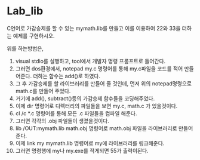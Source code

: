 # Lab_lib

C언어로 가감승제를 할 수 있는 mymath.lib를 만들고
이를 이용하여 22와 33을 더하는 예제를 구현하시오.

위를 하는방법은, 
1. visual stdio를 실행하고, tool에서 개발자 명령 프롬프트로 들어간다.
2. 그러면 dos환경에서, notepad my.c 명령어를 통해 my.c파일을 코드를 적어 만들어준다. 더하는 함수는 add()로 하였다.
3. 그 후 가감승제를 할 라이브러리를 만들어 줄 것인데, 먼저 위의 notepad명령으로 math.c를 만들어 주었다.
4. 거기에 add(), subtract()등의 가감승제 함수들을 코딩해주었다.
5. 이제 dir 명령어로 디렉터리의 파일들을 보면 my.c, math.c 가 있을것이다.
6. cl /c *.c 명령어를 통해 모든 .c 파일들을 컴파일 해준다.
7. 그러면 각각의 .obj 파일들이 생겼을것이다.
8. lib /OUT:mymath.lib math.obj 명령어로 math.obj 파일을 라이브러리로 만들어준다.
9. 이제 link my mymath.lib 명령어로 my에 라이브러리를 링크해준다.
10. 그러면 명령행에 my나 my.exe를 적게되면 55가 출력이된다.
